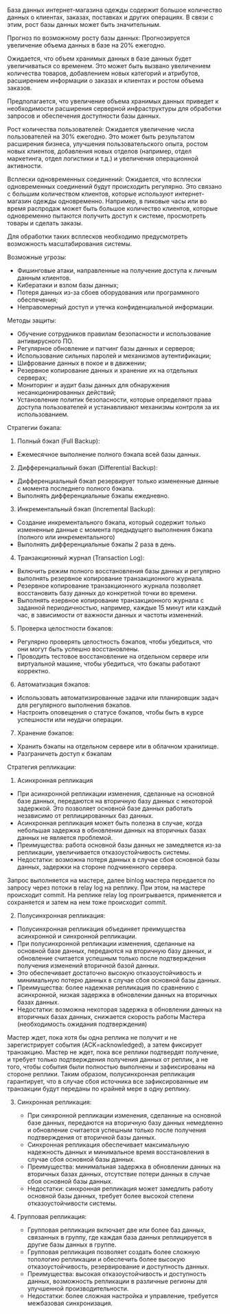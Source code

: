 База данных интернет-магазина одежды содержит большое количество данных о клиентах, заказах, поставках и других операциях. В связи с этим, рост базы данных может быть значительным.


Прогноз по возможному росту базы данных:
Прогнозируется увеличение объема данных в базе на 20% ежегодно.

Ожидается, что объем хранимых данных в базе данных будет увеличиваться со временем. Это может быть вызвано увеличением количества товаров, добавлением новых категорий и атрибутов, расширением информации о заказах и клиентах и ростом объема заказов.

Предполагается, что увеличение объема хранимых данных приведет к необходимости расширения серверной инфраструктуры для обработки запросов и обеспечения доступности базы данных.



Рост количества пользователей:
Ожидается увеличение числа пользователей на 30% ежегодно.
Это может быть результатом расширения бизнеса, улучшения пользовательского опыта, ростом новых клиентов, добавления новых отделов (например, отдел маркетинга, отдел логистики и т.д.) и увеличения операционной активности. 


Всплески одновременных соединений:
Ожидается, что всплески одновременных соединений будут происходить регулярно. Это связано с большим количеством клиентов, которые используют интернет-магазин одежды одновременно. Например, в пиковые часы или во время распродаж может быть большое количество клиентов, которые одновременно пытаются получить доступ к системе, просмотреть товары и сделать заказы. 

Для обработки таких всплесков необходимо предусмотреть возможность масштабирования системы.


Возможные угрозы:
- Фишинговые атаки, направленные на получение доступа к личным данным клиентов.
- Кибератаки и взлом базы данных;
- Потеря данных из-за сбоев оборудования или программного обеспечения;
- Неправомерный доступ и утечка конфиденциальной информации.




Методы защиты:
- Обучение сотрудников правилам безопасности и использование антивирусного ПО.
- Регулярное обновление и патчинг базы данных и серверов;
- Использование сильных паролей и механизмов аутентификации;
- Шифрование данных в покое и в движении;
- Резервное копирование данных и хранение их на отдельных серверах;
- Мониторинг и аудит базы данных для обнаружения несанкционированных действий;
-  Установление политик безопасности, которые определяют права доступа пользователей и устанавливают механизмы контроля за их использованием.



Стратегии бэкапа:

1) Полный бэкап (Full Backup):
- Ежемесячное выполнение полного бэкапа всей базы данных. 

2) Дифференциальный бэкап (Differential Backup):
- Дифференциальный бэкап резервирует только измененные данные с момента последнего полного бэкапа.
- Выполнять дифференциальные бэкапы ежедневно.

3) Инкрементальный бэкап (Incremental Backup):
- Создание инкрементального бэкапа, который содержит только измененные данные с момента предыдущего выполнения бэкапа (полного или инкрементального)
- Выполнять дифференциальные бэкапы 2 раза в день.

4) Транзакционный журнал (Transaction Log):
- Включить режим полного восстановления базы данных и регулярно выполнять резервное копирование транзакционного журнала.
- Резервное копирование транзакционного журнала позволяет восстановить базу данных до конкретной точки во времени.
- Выполнять езервное копирование транзакционного журнала с заданной периодичностью, например, каждые 15 минут или каждый час, в зависимости от важности данных и частоты изменений.

5) Проверка целостности бэкапов:
- Регулярно проверять целостность бэкапов, чтобы убедиться, что они могут быть успешно восстановлены.
- Проводить тестовое восстановление на отдельном сервере или виртуальной машине, чтобы убедиться, что бэкапы работают корректно.

6) Автоматизация бэкапов:
- Использовать автоматизированные задачи или планировщик задач для регулярного выполнения бэкапов.
- Настроить оповещения о статусе бэкапов, чтобы быть в курсе успешности или неудачи операции.

7) Хранение бэкапов:
- Хранить бэкапы на отдельном сервере или в облачном хранилище.
- Разграничеть доступ к бэкапам


Стратегия репликации: 

1) Асинхронная репликация
- При асинхронной репликации изменения, сделанные на основной базе данных, передаются на вторичную базу данных с некоторой задержкой. Это позволяет основной базе данных работать независимо от реплицированных баз данных.
- Асинхронная репликация может быть полезна в случае, когда небольшая задержка в обновлении данных на вторичных базах данных не является проблемой.
- Преимущества: работа основной базы данных не замедляется из-за репликации, увеличивается отказоустойчивость системы.
- Недостатки: возможна потеря данных в случае сбоя основной базы данных, задержки на стороне подчиненного
сервера.


Запрос выполняется на мастере, далее binlog мастера передается по запросу через потоки в relay log на реплику.
При этом, на мастере происходит commit. На реплике relay log проигрывается, применяется и сохраняется и затем
на нем тоже происходит commit.


2) Полусинхронная репликация:
- Полусинхронная репликация объединяет преимущества асинхронной и синхронной репликации.
- При полусинхронной репликации изменения, сделанные на основной базе данных, передаются на вторичную базу данных, и обновление считается успешным только после подтверждения получения изменений вторичной базой данных.
- Это обеспечивает достаточно высокую отказоустойчивость и минимальную потерю данных в случае сбоя основной базы данных.
- Преимущества: более надежная репликация по сравнению с асинхронной, низкая задержка в обновлении данных на вторичных базах данных.
- Недостатки: возможна некоторая задержка в обновлении данных на вторичных базах данных, снижается скорость работы Мастера (необходимость ожидания подтверждения)



Мастер ждет, пока хотя бы одна реплика не получит и не зарегистрирует события (ACK=acknowledged), а затем фиксирует
транзакцию. Мастер не ждет, пока все реплики подтвердят получение, и требует только подтверждения получения данных
от реплик, а не того, чтобы события были полностью выполнены и зафиксированы на стороне реплики. Таким образом,
полусинхронная репликация гарантирует, что в случае сбоя источника все зафиксированные им транзакции будут
переданы по крайней мере в одну реплику.

3. Синхронная репликация:
   - При синхронной репликации изменения, сделанные на основной базе данных, передаются на вторичную базу данных немедленно и обновление считается успешным только после получения подтверждения от вторичной базы данных.
   - Синхронная репликация обеспечивает максимальную надежность данных и минимальное время восстановления в случае сбоя основной базы данных.
   - Преимущества: минимальная задержка в обновлении данных на вторичных базах данных, отсутствие потери данных в случае сбоя основной базы данных.
   - Недостатки: синхронная репликация может замедлить работу основной базы данных, требует более высокой степени отказоустойчивости системы.

4. Групповая репликация:
   - Групповая репликация включает две или более баз данных, связанных в группу, где каждая база данных реплицируется в другие базы данных в группе.
   - Групповая репликация позволяет создать более сложную топологию репликации и обеспечить более высокую отказоустойчивость, резервирование и доступность данных.
   - Преимущества: высокая отказоустойчивость и доступность данных, возможность репликации в различные регионы для улучшенной производительности.
   - Недостатки: более сложная настройка и управление, требуется межбазовая синхронизация.
